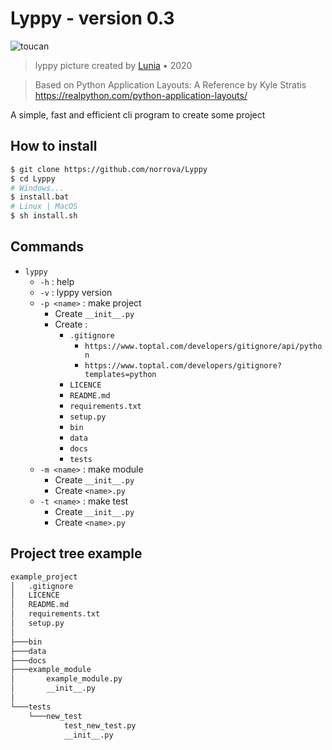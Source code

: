 # Lyppy - version 0.3
![toucan](https://i.ibb.co/Wt5P0qX/68747470733a2f2f6c68342e676f6f676c6575736572636f6e74656e742e636f6d2f546a6d446748723355514f4c326143783447517a7138684b70645752556c5a6b4e57354e4947526b5268366c33613450417969626f333631586b7a4f61584d74425165386c.png)
> lyppy picture created by <a href="https://github.com/Lunia-UK">Lunia</a> • 2020

> Based on Python Application Layouts: A Reference by Kyle Stratis
> https://realpython.com/python-application-layouts/

A simple, fast and efficient cli program to create some project


## How to install
```bash
$ git clone https://github.com/norrova/Lyppy
$ cd Lyppy
# Windows...
$ install.bat
# Linux | MacOS
$ sh install.sh
```

## Commands
* `lyppy`
    * `-h` : help
    * `-v` : lyppy version
    * `-p <name>` : make project
        * Create `__init__.py`
        * Create :
            * `.gitignore` 
                * `https://www.toptal.com/developers/gitignore/api/python`
                * `https://www.toptal.com/developers/gitignore?templates=python`
            * `LICENCE`
            * `README.md`
            * `requirements.txt`
            * `setup.py`
            * `bin`
            * `data`
            * `docs`
            * `tests`
    * `-m <name>` : make module
        * Create `__init__.py`
        * Create `<name>.py`
    * `-t <name>` : make test
        * Create `__init__.py`
        * Create `<name>.py`

## Project tree example
```bash
example_project
│   .gitignore
│   LICENCE
│   README.md
│   requirements.txt
│   setup.py
│
├───bin
├───data
├───docs
├───example_module
│       example_module.py
│       __init__.py
│
└───tests
    └───new_test
            test_new_test.py
            __init__.py
```

